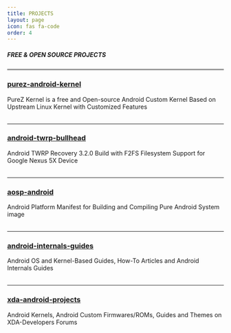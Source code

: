 ```yaml
---
title: PROJECTS
layout: page
icon: fas fa-code
order: 4
---
```


##### FREE & OPEN SOURCE PROJECTS

<hr style="border-top:3px solid gainsboro;"/>

### [purez-android-kernel](https://zawzaww.github.io/purez-android-kernel)

PureZ Kernel is a free and Open-source Android Custom Kernel Based on Upstream Linux Kernel with Customized Features\
&nbsp;

----

### [android-twrp-bullhead](https://zawzaww.github.io/android-twrp-bullhead)

Android TWRP Recovery 3.2.0 Build with F2FS Filesystem Support for Google Nexus 5X Device\
&nbsp;

----

### [aosp-android](https://github.com/zawzaww/aosp-android)

Android Platform Manifest for Building and Compiling Pure Android System image\
&nbsp;

----

### [android-internals-guides](https://zawzaww.github.io/android-internals-guides)

Android OS and Kernel-Based Guides, How-To Articles and Android Internals Guides\
&nbsp;

----

### [xda-android-projects](https://zawzaww.github.io/xda-android-projects)
<p>Android Kernels, Android Custom Firmwares/ROMs, Guides and Themes on XDA-Developers Forums</p>

